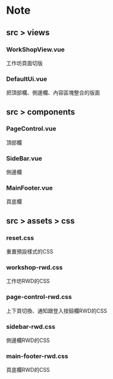# Note

## src > views
### WorkShopView.vue <br>
工作坊頁面切版 <br>
### DefaultUi.vue <br>
把頂部欄、側邊欄、內容區塊整合的版面 <br>

## src > components
### PageControl.vue <br>
頂部欄 <br>
### SideBar.vue <br>
側邊欄 <br>
### MainFooter.vue <br>
頁底欄 <br>

## src > assets > css
### reset.css <br>
重置預設樣式的CSS <br>
### workshop-rwd.css <br>
工作坊RWD的CSS <br>
### page-control-rwd.css <br>
上下頁切換、通知跟登入按鈕欄RWD的CSS <br>
### sidebar-rwd.css <br>
側邊欄RWD的CSS <br>
### main-footer-rwd.css <br>
頁底欄RWD的CSS <br>








